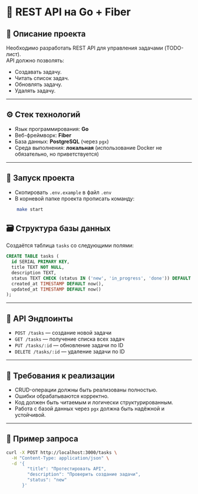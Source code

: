# 📝 REST API на Go + Fiber

## 📌 Описание проекта

Необходимо разработать REST API для управления задачами (TODO-лист).  
API должно позволять:
- Создавать задачу.
- Читать список задач.
- Обновлять задачу.
- Удалять задачу.

---

## ⚙️ Стек технологий

- Язык программирования: **Go**
- Веб-фреймворк: **Fiber**
- База данных: **PostgreSQL** (через `pgx`)
- Среда выполнения: **локальная** (использование Docker не обязательно, но приветствуется)

---

## 📄 Запуск проекта

- Скопировать `.env.example` в файл `.env`
- В корневой папке проекта прописать команду:

```bash
    make start
```

## 🗃️ Структура базы данных

Создаётся таблица `tasks` со следующими полями:

```sql
CREATE TABLE tasks (
  id SERIAL PRIMARY KEY,
  title TEXT NOT NULL,
  description TEXT,
  status TEXT CHECK (status IN ('new', 'in_progress', 'done')) DEFAULT 'new',
  created_at TIMESTAMP DEFAULT now(),
  updated_at TIMESTAMP DEFAULT now()
);
```

---

## 🚀 API Эндпоинты

- `POST /tasks` — создание новой задачи
- `GET /tasks` — получение списка всех задач
- `PUT /tasks/:id` — обновление задачи по ID
- `DELETE /tasks/:id` — удаление задачи по ID

---

## 📌 Требования к реализации

- CRUD-операции должны быть реализованы полностью.
- Ошибки обрабатываются корректно.
- Код должен быть читаемым и логически структурированным.
- Работа с базой данных через `pgx` должна быть надёжной и устойчивой.

---

## 📄 Пример запроса

```bash
curl -X POST http://localhost:3000/tasks \
  -H "Content-Type: application/json" \
  -d '{
        "title": "Протестировать API",
        "description": "Проверить создание задачи",
        "status": "new"
      }'
```



